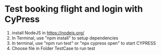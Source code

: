 # Test booking flight and login with CyPress
1. install NodeJS in https://nodejs.org/
2. In Terminal, use "npm install" to setup dependencies
3. In terminal, use "npm run test" or "npx cypress open" to start CYPRESS
4. Choose file in Folder TestCase to run test

